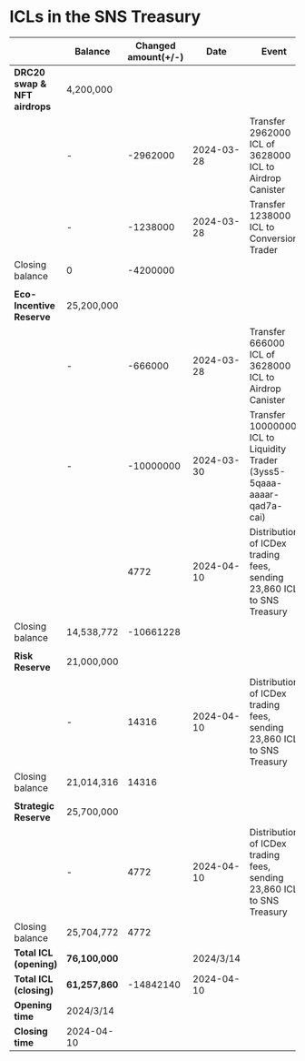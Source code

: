 #  ICLs in the SNS Treasury

|                               | **Balance**    | **Changed amount(+/-)** | **Date**   | **Event**                                                    | **Proposal Id** |
| ----------------------------- | -------------- | ----------------------- | ---------- | ------------------------------------------------------------ | --------------- |
| **DRC20 swap & NFT airdrops** | 4,200,000      |                         |            |                                                              |                 |
|                               | -              | -2962000                | 2024-03-28 | Transfer 2962000 ICL of 3628000 ICL to Airdrop Canister      | 36              |
|                               | -              | -1238000                | 2024-03-28 | Transfer 1238000 ICL to Conversion Trader                    | 35              |
| Closing balance               | 0              | -4200000                |            |                                                              |                 |
|                               |                |                         |            |                                                              |                 |
| **Eco-Incentive Reserve**     | 25,200,000     |                         |            |                                                              |                 |
|                               | -              | -666000                 | 2024-03-28 | Transfer 666000 ICL of 3628000 ICL to Airdrop Canister       | 36              |
|                               | -              | -10000000               | 2024-03-30 | Transfer 10000000 ICL to Liquidity Trader (3yss5-5qaaa-aaaar-qad7a-cai) | 38              |
|                               |                | 4772                    | 2024-04-10 | Distribution of ICDex trading fees, sending 23,860 ICL to SNS Treasury | 137             |
| Closing balance               | 14,538,772     | -10661228               |            |                                                              |                 |
|                               |                |                         |            |                                                              |                 |
| **Risk Reserve**              | 21,000,000     |                         |            |                                                              |                 |
|                               | -              | 14316                   | 2024-04-10 | Distribution of ICDex trading fees, sending 23,860 ICL to SNS Treasury | 137             |
| Closing balance               | 21,014,316     | 14316                   |            |                                                              |                 |
|                               |                |                         |            |                                                              |                 |
| **Strategic Reserve**         | 25,700,000     |                         |            |                                                              |                 |
|                               | -              | 4772                    | 2024-04-10 | Distribution of ICDex trading fees, sending 23,860 ICL to SNS Treasury | 137             |
| Closing balance               | 25,704,772     | 4772                    |            |                                                              |                 |
| **Total ICL (opening)**       | **76,100,000** |                         | 2024/3/14  |                                                              |                 |
| **Total ICL (closing)**       | **61,257,860** | -14842140               | 2024-04-10 |                                                              |                 |
| **Opening time**              | 2024/3/14      |                         |            |                                                              |                 |
| **Closing time**              | 2024-04-10     |                         |            |                                                              |                 |